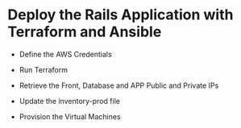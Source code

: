 # Deploy the Rails Application with Terraform and Ansible

- Define the AWS Credentials

- Run Terraform

- Retrieve the Front, Database and APP Public and Private IPs

- Update the inventory-prod file

- Provision the Virtual Machines
